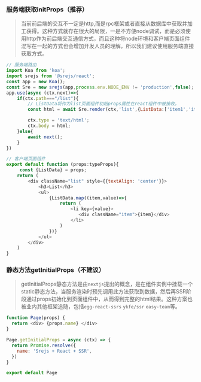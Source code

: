 

### 服务端获取initProps（推荐）
> 当前前后端的交互不一定是http,而是rpc框架或者直接从数据库中获取并加工获得。这种方式就存在很大的局限，一是不方便node调试，而是必须使用http作为前后端交互通信方式，而且这种将node环境和客户端页面组件混写在一起的方式也会增加开发人员的理解，所以我们建议使用服务端直接获取方式。


```js
// 服务端路由
import Koa from 'koa';
import srejs from '@srejs/react';
const app = new Koa();
const Sre = new srejs(app,process.env.NODE_ENV != 'production',false);
app.use(async (ctx,next)=>{
    if(ctx.path==="/list"){
        // ListData将作为list页面组件初始props属性在react组件中被接收。
        const html = await Sre.render(ctx,'list',{ListData:['item1','item2','item3','item4',]});

        ctx.type = 'text/html';
        ctx.body = html;
    }else{
        await next();
    }
})

// 客户端页面组件
export default function (props:typeProps){
     const {ListData} = props;
    return (
        <div className="list" style={{textAlign: 'center'}}>
            <h3>List</h3>
            <ul>
                {ListData.map((item,value)=>{
                    return (
                        <li key={value}>
                           <div className="item">{item}</div>
                        </li>
                    )
                })}
            </ul>
        </div>
    )
}
```



### 静态方法getInitialProps（不建议）

> getInitialProps静态方法是由`nextjs`提出的概念，是在组件实例中挂载一个static静态方法，当服务渲染时预先调用此方法获取到数据，然后再SSR阶段通过props初始化到页面组件中，从而得到完整的html结果。这种方案也被业内其他框架追随，包括`egg-react-ssrs` `ykfe/ssr` `easy-team`等。

```js
function Page(props) {
  return <div> {props.name} </div>
}

Page.getInitialProps = async (ctx) => {
  return Promise.resolve({
    name: 'Srejs + React + SSR',
  })
}

export default Page
```